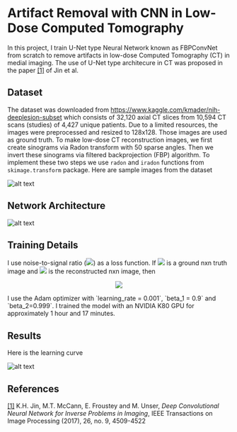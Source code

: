 # Artifact Removal with CNN in Low-Dose Computed Tomography
In this project, I train U-Net type Neural Network known as FBPConvNet from scratch to remove artifacts in low-dose Computed Tomography (CT) in medial imaging. The use of U-Net type architecure in CT was proposed in the paper <a href="https://arxiv.org/abs/1611.03679">[1]</a> of Jin et al.

## Dataset

The dataset was downloaded from https://www.kaggle.com/kmader/nih-deeplesion-subset which consists of 32,120 axial CT slices from 10,594 CT scans (studies) of 4,427 unique patients. Due to a limited resources, the images were preprocessed and resized to 128x128. Those images are used as ground truth. To make low-dose CT reconstruction images, we first create sinograms via Radon transform with 50 sparse angles. Then we invert these sinograms via filtered backprojection (FBP) algorithm. To implement these two steps we use `radon` and `iradon` functions from `skimage.transform` package. Here are sample images from the dataset

![alt text](https://github.com/yernat-assylbekov/Artifact-Removal-with-CNN-in-Low-Dose-Computed-Tomography/blob/master/sample_data.png?raw=true)<br>

## Network Architecture

![alt text](https://github.com/yernat-assylbekov/Artifact-Removal-with-CNN-in-Low-Dose-Computed-Tomography/blob/master/u_net_architecture.png?raw=true)<br>

## Training Details

I use noise-to-signal ratio (<img src="https://render.githubusercontent.com/render/math?math=\text{NSR}">) as a loss function.  If <img src="https://render.githubusercontent.com/render/math?math=\displaystyle x=(x_{ij})_{i,j=1}^n"> is a ground nxn truth image and <img src="https://render.githubusercontent.com/render/math?math=\displaystyle \hat x=(\hat x_{ij})_{i,j=1}^n"> is the reconstructed nxn image, then<br>
<p align="center">
  <img src="https://render.githubusercontent.com/render/math?math=\displaystyle\text{NSR}(x,\hat x)=\frac{\sqrt{\sum_{i,j=1}^n (x_{ij} - \hat x_{ij})^2}}{\sqrt{\sum_{i,j=1}^n x_{ij}^2}}.">
</p>
I use the Adam optimizer with `learning_rate = 0.001`, `beta_1 = 0.9` and `beta_2=0.999`. I trained the model with an NVIDIA K80 GPU for approximately 1 hour and 17 minutes.

## Results

Here is the learning curve

![alt text](https://github.com/yernat-assylbekov/Artifact-Removal-with-CNN-in-Low-Dose-Computed-Tomography/blob/master/learning_curve.png?raw=true)<br>

## References

<a href="https://arxiv.org/abs/1611.03679">[1]</a> K.H. Jin, M.T. McCann, E. Froustey and M. Unser, <i>Deep Convolutional Neural Network for Inverse Problems in Imaging</i>, IEEE Transactions on Image Processing (2017), 26, no. 9, 4509-4522
